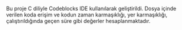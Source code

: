 Bu proje C diliyle Codeblocks IDE kullanılarak 
geliştirildi. Dosya içinde verilen koda erişim ve 
kodun zaman karmaşıklığı, yer karmaşıklığı,
çalıştırıldığında geçen süre gibi değerler 
hesaplanmaktadır.

